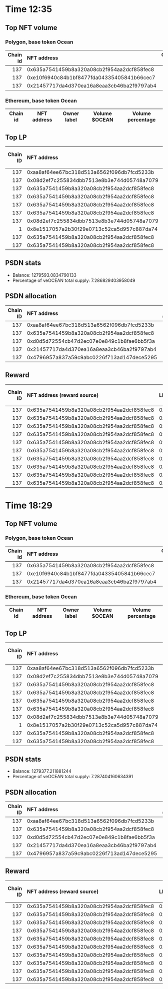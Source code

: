 # Time 12:35
## Top NFT volume
### Polygon, base token Ocean
|   Chain id | NFT address                                |   Owner label |   Volume $mOCEAN |   Volume percentage |
|-----------:|:-------------------------------------------|--------------:|-----------------:|--------------------:|
|        137 | 0x635a7541459b8a320a08cb2f954aa2dcf858fec8 |           nan |           100000 |          99.954     |
|        137 | 0xe10f6940c84b1bf8477fda04335405841b66cec7 |           nan |               24 |           0.023989  |
|        137 | 0x21457717da4d370ea16a8eaa3cb46ba2f9797ab4 |           nan |               22 |           0.0219899 |

### Ethereum, base token Ocean
| Chain id   | NFT address   | Owner label   | Volume $OCEAN   | Volume percentage   |
|------------|---------------|---------------|-----------------|---------------------|

## Top LP
|   Chain ID | NFT address                                | LP address   |   Allocation (veOCEAN) |   Percent of its balance | LP label   |
|-----------:|:-------------------------------------------|:-------------|-----------------------:|-------------------------:|:-----------|
|        137 | 0xaa8af64ee67bc318d513a6562f096db7fcd5233b | 0x8475b523   |                 748562 |                 0.585    | psdn       |
|        137 | 0x08d2ef7c255834dbb7513e8b3e744d05748a7079 | 0xf0a88025   |                 543208 |                 0.935    | wallet_1   |
|        137 | 0x635a7541459b8a320a08cb2f954aa2dcf858fec8 | 0x8475b523   |                 475963 |                 0.371964 | psdn       |
|        137 | 0x635a7541459b8a320a08cb2f954aa2dcf858fec8 | 0x663052ad   |                 341154 |                 0.685    | wallet_3   |
|        137 | 0x635a7541459b8a320a08cb2f954aa2dcf858fec8 | 0xcf8a4b99   |                 275150 |                 0.97     | wallet_2   |
|        137 | 0x635a7541459b8a320a08cb2f954aa2dcf858fec8 | 0x8978be1b   |                 249015 |                 0.685    | wallet_5   |
|        137 | 0x08d2ef7c255834dbb7513e8b3e744d05748a7079 | 0x655efe6e   |                 180024 |                 0.94     | wallet_6   |
|          1 | 0x8e1517057a2b30f29e0713c52ca5d957c887da74 | 0x663052ad   |                 156881 |                 0.315    | wallet_3   |
|        137 | 0x635a7541459b8a320a08cb2f954aa2dcf858fec8 | 0x5cdc664b   |                 141907 |                 0.94     | unknown    |
|        137 | 0x635a7541459b8a320a08cb2f954aa2dcf858fec8 | 0xb1e24789   |                 129563 |                 0.91     | unknown    |

## PSDN stats
- Balance: 1279593.0834790133
- Percentage of veOCEAN total supply: 7.286829403958049
## PSDN allocation
|   Chain ID | NFT address                                |   Allocation (veOCEAN) |   Percent of its balance |
|-----------:|:-------------------------------------------|-----------------------:|-------------------------:|
|        137 | 0xaa8af64ee67bc318d513a6562f096db7fcd5233b |              748562    |                0.585     |
|        137 | 0x635a7541459b8a320a08cb2f954aa2dcf858fec8 |              475963    |                0.371964  |
|        137 | 0xd0d5d72554cb47d2ec07e0e849c1b8fae6bb5f3a |               26764    |                0.020916  |
|        137 | 0x21457717da4d370ea16a8eaa3cb46ba2f9797ab4 |               26764    |                0.020916  |
|        137 | 0x4796957a837a59c9abc0226f713ad147dece5295 |                1008.96 |                0.0007885 |

## Reward
|   Chain ID | NFT address (reward source)                | LP address   |   Reward amount (OCEAN) | LP label   |
|-----------:|:-------------------------------------------|:-------------|------------------------:|:-----------|
|        137 | 0x635a7541459b8a320a08cb2f954aa2dcf858fec8 | 0x8475b523   |                7480.71  | psdn       |
|        137 | 0x635a7541459b8a320a08cb2f954aa2dcf858fec8 | 0x663052ad   |                5361.92  | wallet_3   |
|        137 | 0x635a7541459b8a320a08cb2f954aa2dcf858fec8 | 0xcf8a4b99   |                4324.53  | wallet_2   |
|        137 | 0x635a7541459b8a320a08cb2f954aa2dcf858fec8 | 0x8978be1b   |                3913.77  | wallet_5   |
|        137 | 0x635a7541459b8a320a08cb2f954aa2dcf858fec8 | 0x5cdc664b   |                2230.35  | nan        |
|        137 | 0x635a7541459b8a320a08cb2f954aa2dcf858fec8 | 0xb1e24789   |                2036.35  | nan        |
|        137 | 0x635a7541459b8a320a08cb2f954aa2dcf858fec8 | 0x7328eada   |                1905.64  | nan        |
|        137 | 0x635a7541459b8a320a08cb2f954aa2dcf858fec8 | 0xce74a588   |                1329.05  | wallet_7   |
|        137 | 0x635a7541459b8a320a08cb2f954aa2dcf858fec8 | 0xcd2e9293   |                 754.734 | nan        |
|        137 | 0x635a7541459b8a320a08cb2f954aa2dcf858fec8 | 0x69e0e2b3   |                 602.225 | nan        |
# Time 18:29
## Top NFT volume
### Polygon, base token Ocean
|   Chain id | NFT address                                |   Owner label |   Volume $mOCEAN |   Volume percentage |
|-----------:|:-------------------------------------------|--------------:|-----------------:|--------------------:|
|        137 | 0x635a7541459b8a320a08cb2f954aa2dcf858fec8 |           nan |           100000 |          99.954     |
|        137 | 0xe10f6940c84b1bf8477fda04335405841b66cec7 |           nan |               24 |           0.023989  |
|        137 | 0x21457717da4d370ea16a8eaa3cb46ba2f9797ab4 |           nan |               22 |           0.0219899 |

### Ethereum, base token Ocean
| Chain id   | NFT address   | Owner label   | Volume $OCEAN   | Volume percentage   |
|------------|---------------|---------------|-----------------|---------------------|

## Top LP
|   Chain ID | NFT address                                | LP address   |   Allocation (veOCEAN) |   Percent of its balance | LP label   |
|-----------:|:-------------------------------------------|:-------------|-----------------------:|-------------------------:|:-----------|
|        137 | 0xaa8af64ee67bc318d513a6562f096db7fcd5233b | 0x8475b523   |                 748436 |                 0.585    | psdn       |
|        137 | 0x08d2ef7c255834dbb7513e8b3e744d05748a7079 | 0xf0a88025   |                 543112 |                 0.935    | wallet_1   |
|        137 | 0x635a7541459b8a320a08cb2f954aa2dcf858fec8 | 0x8475b523   |                 475883 |                 0.371964 | psdn       |
|        137 | 0x635a7541459b8a320a08cb2f954aa2dcf858fec8 | 0x663052ad   |                 341097 |                 0.685    | wallet_3   |
|        137 | 0x635a7541459b8a320a08cb2f954aa2dcf858fec8 | 0xcf8a4b99   |                 275101 |                 0.97     | wallet_2   |
|        137 | 0x635a7541459b8a320a08cb2f954aa2dcf858fec8 | 0x8978be1b   |                 248973 |                 0.685    | wallet_5   |
|        137 | 0x08d2ef7c255834dbb7513e8b3e744d05748a7079 | 0x655efe6e   |                 179992 |                 0.94     | wallet_6   |
|          1 | 0x8e1517057a2b30f29e0713c52ca5d957c887da74 | 0x663052ad   |                 156855 |                 0.315    | wallet_3   |
|        137 | 0x635a7541459b8a320a08cb2f954aa2dcf858fec8 | 0x5cdc664b   |                 141883 |                 0.94     | unknown    |
|        137 | 0x635a7541459b8a320a08cb2f954aa2dcf858fec8 | 0xb1e24789   |                 129541 |                 0.91     | unknown    |

## PSDN stats
- Balance: 1279377.211881244
- Percentage of veOCEAN total supply: 7.287404160634391
## PSDN allocation
|   Chain ID | NFT address                                |   Allocation (veOCEAN) |   Percent of its balance |
|-----------:|:-------------------------------------------|-----------------------:|-------------------------:|
|        137 | 0xaa8af64ee67bc318d513a6562f096db7fcd5233b |              748436    |                0.585     |
|        137 | 0x635a7541459b8a320a08cb2f954aa2dcf858fec8 |              475883    |                0.371964  |
|        137 | 0xd0d5d72554cb47d2ec07e0e849c1b8fae6bb5f3a |               26759.5  |                0.020916  |
|        137 | 0x21457717da4d370ea16a8eaa3cb46ba2f9797ab4 |               26759.5  |                0.020916  |
|        137 | 0x4796957a837a59c9abc0226f713ad147dece5295 |                1008.79 |                0.0007885 |

## Reward
|   Chain ID | NFT address (reward source)                | LP address   |   Reward amount (OCEAN) | LP label   |
|-----------:|:-------------------------------------------|:-------------|------------------------:|:-----------|
|        137 | 0x635a7541459b8a320a08cb2f954aa2dcf858fec8 | 0x8475b523   |                7479.45  | psdn       |
|        137 | 0x635a7541459b8a320a08cb2f954aa2dcf858fec8 | 0x663052ad   |                5361.01  | wallet_3   |
|        137 | 0x635a7541459b8a320a08cb2f954aa2dcf858fec8 | 0xcf8a4b99   |                4323.77  | wallet_2   |
|        137 | 0x635a7541459b8a320a08cb2f954aa2dcf858fec8 | 0x8978be1b   |                3913.11  | wallet_5   |
|        137 | 0x635a7541459b8a320a08cb2f954aa2dcf858fec8 | 0x5cdc664b   |                2229.98  | nan        |
|        137 | 0x635a7541459b8a320a08cb2f954aa2dcf858fec8 | 0xb1e24789   |                2036     | nan        |
|        137 | 0x635a7541459b8a320a08cb2f954aa2dcf858fec8 | 0x7328eada   |                1905.31  | nan        |
|        137 | 0x635a7541459b8a320a08cb2f954aa2dcf858fec8 | 0xce74a588   |                1328.81  | wallet_7   |
|        137 | 0x635a7541459b8a320a08cb2f954aa2dcf858fec8 | 0xcd2e9293   |                 754.6   | nan        |
|        137 | 0x635a7541459b8a320a08cb2f954aa2dcf858fec8 | 0x69e0e2b3   |                 602.121 | nan        |
